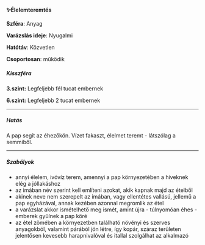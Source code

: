 #### ✨Élelemteremtés

**Szféra**: Anyag

**Varázslás ideje**: Nyugalmi

**Hatótáv**: Közvetlen

**Csoportosan**: működik 

##### Kisszféra

**3.szint:** Legfeljebb fél tucat embernek

**6.szint:** Legfeljebb 2 tucat embernek

---
##### Hatás

A pap segít az éhezőkön. Vízet fakaszt, élelmet teremt - látszólag a semmiből.


---
##### Szabályok

- annyi élelem, ivóvíz terem, amennyi a pap környezetében a híveknek elég a jóllakáshoz
- az imában név szerint kell említeni azokat, akik kapnak majd az ételből
- akinek neve nem szerepelt az imában, vagy ellentétes vallású, jellemű a pap egyházával, annak kezében azonnal megromlik az étel
- a varázslat akkor ismételhető meg ismét, amint újra - túlnyomóan éhes - emberek gyűlnek a pap köré
- az étel zömében a környezetben található növényi és szerves anyagokból, valamint párából jön létre, így kopár, száraz területen jelentősen kevesebb harapnivalóval és itallal szolgálhat az alkalmazó
